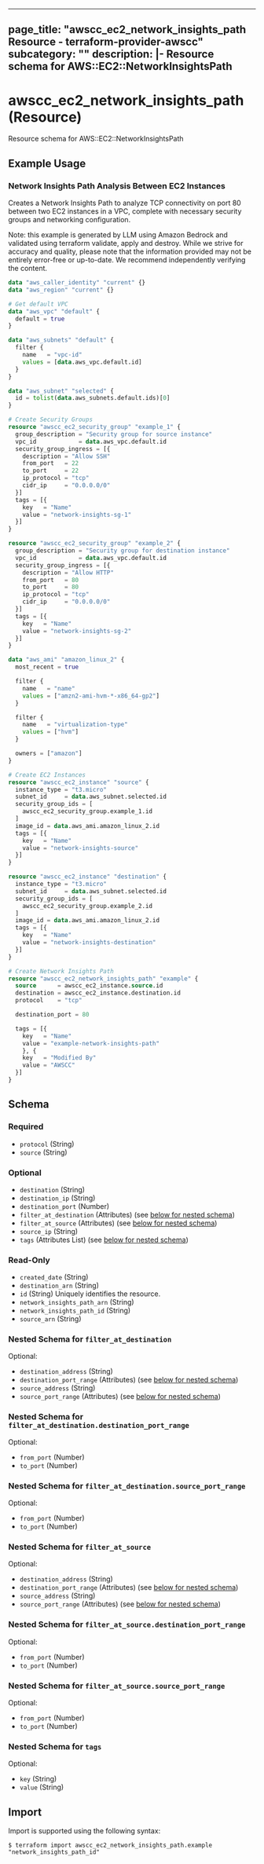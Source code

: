 
---
page_title: "awscc_ec2_network_insights_path Resource - terraform-provider-awscc"
subcategory: ""
description: |-
  Resource schema for AWS::EC2::NetworkInsightsPath
---

# awscc_ec2_network_insights_path (Resource)

Resource schema for AWS::EC2::NetworkInsightsPath

## Example Usage

### Network Insights Path Analysis Between EC2 Instances

Creates a Network Insights Path to analyze TCP connectivity on port 80 between two EC2 instances in a VPC, complete with necessary security groups and networking configuration.
                                
Note: this example is generated by LLM using Amazon Bedrock and validated using terraform validate, apply and destroy. While we strive for accuracy and quality, please note that the information provided may not be entirely error-free or up-to-date. We recommend independently verifying the content.

```terraform
data "aws_caller_identity" "current" {}
data "aws_region" "current" {}

# Get default VPC
data "aws_vpc" "default" {
  default = true
}

data "aws_subnets" "default" {
  filter {
    name   = "vpc-id"
    values = [data.aws_vpc.default.id]
  }
}

data "aws_subnet" "selected" {
  id = tolist(data.aws_subnets.default.ids)[0]
}

# Create Security Groups
resource "awscc_ec2_security_group" "example_1" {
  group_description = "Security group for source instance"
  vpc_id            = data.aws_vpc.default.id
  security_group_ingress = [{
    description = "Allow SSH"
    from_port   = 22
    to_port     = 22
    ip_protocol = "tcp"
    cidr_ip     = "0.0.0.0/0"
  }]
  tags = [{
    key   = "Name"
    value = "network-insights-sg-1"
  }]
}

resource "awscc_ec2_security_group" "example_2" {
  group_description = "Security group for destination instance"
  vpc_id            = data.aws_vpc.default.id
  security_group_ingress = [{
    description = "Allow HTTP"
    from_port   = 80
    to_port     = 80
    ip_protocol = "tcp"
    cidr_ip     = "0.0.0.0/0"
  }]
  tags = [{
    key   = "Name"
    value = "network-insights-sg-2"
  }]
}

data "aws_ami" "amazon_linux_2" {
  most_recent = true

  filter {
    name   = "name"
    values = ["amzn2-ami-hvm-*-x86_64-gp2"]
  }

  filter {
    name   = "virtualization-type"
    values = ["hvm"]
  }

  owners = ["amazon"]
}

# Create EC2 Instances
resource "awscc_ec2_instance" "source" {
  instance_type = "t3.micro"
  subnet_id     = data.aws_subnet.selected.id
  security_group_ids = [
    awscc_ec2_security_group.example_1.id
  ]
  image_id = data.aws_ami.amazon_linux_2.id
  tags = [{
    key   = "Name"
    value = "network-insights-source"
  }]
}

resource "awscc_ec2_instance" "destination" {
  instance_type = "t3.micro"
  subnet_id     = data.aws_subnet.selected.id
  security_group_ids = [
    awscc_ec2_security_group.example_2.id
  ]
  image_id = data.aws_ami.amazon_linux_2.id
  tags = [{
    key   = "Name"
    value = "network-insights-destination"
  }]
}

# Create Network Insights Path
resource "awscc_ec2_network_insights_path" "example" {
  source      = awscc_ec2_instance.source.id
  destination = awscc_ec2_instance.destination.id
  protocol    = "tcp"

  destination_port = 80

  tags = [{
    key   = "Name"
    value = "example-network-insights-path"
    }, {
    key   = "Modified By"
    value = "AWSCC"
  }]
}
```

<!-- schema generated by tfplugindocs -->
## Schema

### Required

- `protocol` (String)
- `source` (String)

### Optional

- `destination` (String)
- `destination_ip` (String)
- `destination_port` (Number)
- `filter_at_destination` (Attributes) (see [below for nested schema](#nestedatt--filter_at_destination))
- `filter_at_source` (Attributes) (see [below for nested schema](#nestedatt--filter_at_source))
- `source_ip` (String)
- `tags` (Attributes List) (see [below for nested schema](#nestedatt--tags))

### Read-Only

- `created_date` (String)
- `destination_arn` (String)
- `id` (String) Uniquely identifies the resource.
- `network_insights_path_arn` (String)
- `network_insights_path_id` (String)
- `source_arn` (String)

<a id="nestedatt--filter_at_destination"></a>
### Nested Schema for `filter_at_destination`

Optional:

- `destination_address` (String)
- `destination_port_range` (Attributes) (see [below for nested schema](#nestedatt--filter_at_destination--destination_port_range))
- `source_address` (String)
- `source_port_range` (Attributes) (see [below for nested schema](#nestedatt--filter_at_destination--source_port_range))

<a id="nestedatt--filter_at_destination--destination_port_range"></a>
### Nested Schema for `filter_at_destination.destination_port_range`

Optional:

- `from_port` (Number)
- `to_port` (Number)


<a id="nestedatt--filter_at_destination--source_port_range"></a>
### Nested Schema for `filter_at_destination.source_port_range`

Optional:

- `from_port` (Number)
- `to_port` (Number)



<a id="nestedatt--filter_at_source"></a>
### Nested Schema for `filter_at_source`

Optional:

- `destination_address` (String)
- `destination_port_range` (Attributes) (see [below for nested schema](#nestedatt--filter_at_source--destination_port_range))
- `source_address` (String)
- `source_port_range` (Attributes) (see [below for nested schema](#nestedatt--filter_at_source--source_port_range))

<a id="nestedatt--filter_at_source--destination_port_range"></a>
### Nested Schema for `filter_at_source.destination_port_range`

Optional:

- `from_port` (Number)
- `to_port` (Number)


<a id="nestedatt--filter_at_source--source_port_range"></a>
### Nested Schema for `filter_at_source.source_port_range`

Optional:

- `from_port` (Number)
- `to_port` (Number)



<a id="nestedatt--tags"></a>
### Nested Schema for `tags`

Optional:

- `key` (String)
- `value` (String)

## Import

Import is supported using the following syntax:

```shell
$ terraform import awscc_ec2_network_insights_path.example "network_insights_path_id"
```
